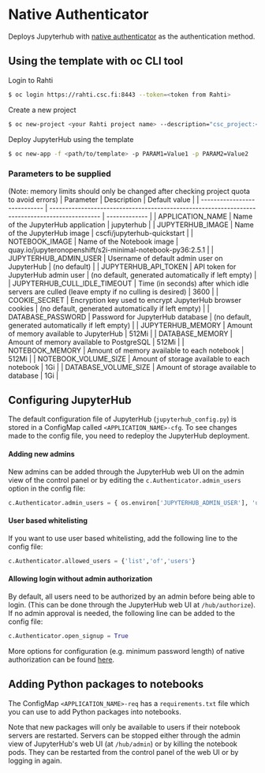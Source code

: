 # Native Authenticator

Deploys Jupyterhub with [native authenticator](https://native-authenticator.readthedocs.io/en/latest/index.html) as the authentication method.

## Using the template with oc CLI tool

Login to Rahti
```bash
$ oc login https://rahti.csc.fi:8443 --token=<token from Rahti>
```

Create a new project
```bash
$ oc new-project <your Rahti project name> --description="csc_project:<your CSC project name>"
```

Deploy JupyterHub using the template
```bash
$ oc new-app -f <path/to/template> -p PARAM1=Value1 -p PARAM2=Value2
```


### Parameters to be supplied

(Note: memory limits should only be changed after checking project quota to avoid errors)
| Parameter                    | Description                                                                                    | Default value |
| ---------------------------- | ---------------------------------------------------------------------------------------------- | ------------- |
| APPLICATION_NAME             | Name of the JupyterHub application                                                             | jupyterhub    |
| JUPYTERHUB_IMAGE             | Name of the JupyterHub image                                                                   | cscfi/jupyterhub-quickstart |
| NOTEBOOK_IMAGE               | Name of the Notebook image                                                                     | quay.io/jupyteronopenshift/s2i-minimal-notebook-py36:2.5.1 |
| JUPYTERHUB_ADMIN_USER        | Username of default admin user on JupyterHub                                                   | (no default)  |
| JUPYTERHUB_API_TOKEN         | API token for JupyterHub admin user                                                            | (no default, generated automatically if left empty) |
| JUPYTERHUB_CULL_IDLE_TIMEOUT | Time (in seconds) after which idle servers are culled (leave empty if no culling is desired)   | 3600          |
| COOKIE_SECRET                | Encryption key used to encrypt JupyterHub browser cookies                                      | (no default, generated automatically if left empty) |
| DATABASE_PASSWORD            | Password for JupyterHub database                                                               | (no default, generated automatically if left empty) |
| JUPYTERHUB_MEMORY            | Amount of memory available to JupyterHub                                                       | 512Mi         |
| DATABASE_MEMORY              | Amount of memory available to PostgreSQL                                                       | 512Mi         |
| NOTEBOOK_MEMORY              | Amount of memory available to each notebook                                                    | 512Mi         |
| NOTEBOOK_VOLUME_SIZE         | Amount of storage available to each notebook                                                   | 1Gi           |
| DATABASE_VOLUME_SIZE         | Amount of storage available to database                                                        | 1Gi           |


## Configuring JupyterHub

The default configuration file of JupyterHub (`jupyterhub_config.py`) is stored in a ConfigMap called `<APPLICATION_NAME>-cfg`. To see changes made to the config file, you need to redeploy the JupyterHub deployment.

#### Adding new admins

New admins can be added through the JupyterHub web UI on the admin view of the control panel or by editing the `c.Authenticator.admin_users` option in the config file:
```python
c.Authenticator.admin_users = { os.environ['JUPYTERHUB_ADMIN_USER'], 'username-of-admin', 'another-admin' }
```

#### User based whitelisting

If you want to use user based whitelisting, add the following line to the config file:
```python
c.Authenticator.allowed_users = {'list','of','users'}
```

#### Allowing login without admin authorization

By default, all users need to be authorized by an admin before being able to login. (This can be done through the JupyterHub web UI at `/hub/authorize`). If no admin approval is needed, the following line can be added to the config file:
```python
c.Authenticator.open_signup = True
```

More options for configuration (e.g. minimum password length) of native authorization can be found [here](https://native-authenticator.readthedocs.io/en/latest/options.html).


## Adding Python packages to notebooks

The ConfigMap `<APPLICATION_NAME>-req` has a `requirements.txt` file which you can use to add Python packages into notebooks.

Note that new packages will only be available to users if their notebook servers are restarted. Servers can be stopped either through the admin view of JupyterHub's web UI (at `/hub/admin`) or by killing the notebook pods. They can be restarted from the control panel of the web UI or by logging in again.
